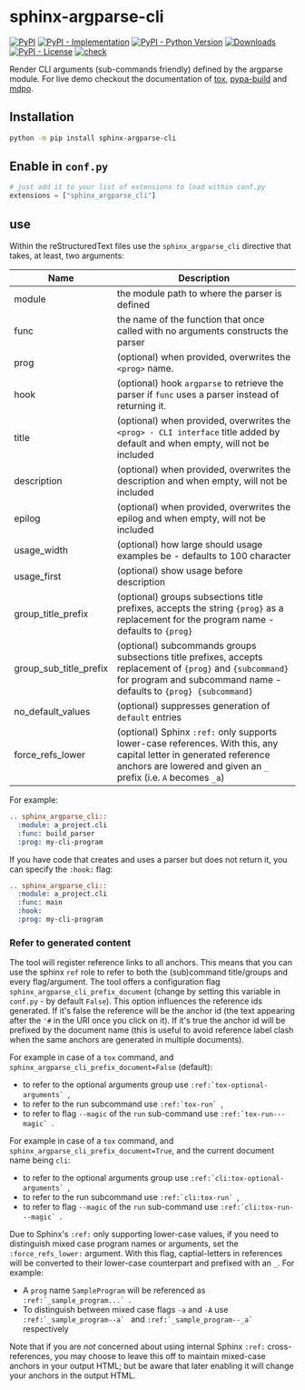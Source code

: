 # sphinx-argparse-cli

[![PyPI](https://img.shields.io/pypi/v/sphinx-argparse-cli?style=flat-square)](https://pypi.org/project/sphinx-argparse-cli)
[![PyPI - Implementation](https://img.shields.io/pypi/implementation/sphinx-argparse-cli?style=flat-square)](https://pypi.org/project/sphinx-argparse-cli)
[![PyPI - Python Version](https://img.shields.io/pypi/pyversions/sphinx-argparse-cli?style=flat-square)](https://pypi.org/project/sphinx-argparse-cli)
[![Downloads](https://static.pepy.tech/badge/sphinx-argparse-cli/month)](https://pepy.tech/project/sphinx-argparse-cli)
[![PyPI - License](https://img.shields.io/pypi/l/sphinx-argparse-cli?style=flat-square)](https://opensource.org/licenses/MIT)
[![check](https://github.com/tox-dev/sphinx-argparse-cli/actions/workflows/check.yaml/badge.svg)](https://github.com/tox-dev/sphinx-argparse-cli/actions/workflows/check.yaml)

Render CLI arguments (sub-commands friendly) defined by the argparse module. For live demo checkout the documentation of
[tox](https://tox.wiki/en/latest/cli_interface.html),
[pypa-build](https://pypa-build.readthedocs.io/en/latest/#python-m-build) and
[mdpo](https://mondeja.github.io/mdpo/latest/cli.html).

## Installation

```bash
python -m pip install sphinx-argparse-cli
```

## Enable in `conf.py`

```python
# just add it to your list of extensions to load within conf.py
extensions = ["sphinx_argparse_cli"]
```

## use

Within the reStructuredText files use the `sphinx_argparse_cli` directive that takes, at least, two arguments:

| Name                   | Description                                                                                                                                                                             |
| ---------------------- | --------------------------------------------------------------------------------------------------------------------------------------------------------------------------------------- |
| module                 | the module path to where the parser is defined                                                                                                                                          |
| func                   | the name of the function that once called with no arguments constructs the parser                                                                                                       |
| prog                   | (optional) when provided, overwrites the `<prog>` name.                                                                                                                                 |
| hook                   | (optional) hook `argparse` to retrieve the parser if `func` uses a parser instead of returning it.                                                                                      |
| title                  | (optional) when provided, overwrites the `<prog> - CLI interface` title added by default and when empty, will not be included                                                           |
| description            | (optional) when provided, overwrites the description and when empty, will not be included                                                                                               |
| epilog                 | (optional) when provided, overwrites the epilog and when empty, will not be included                                                                                                    |
| usage_width            | (optional) how large should usage examples be - defaults to 100 character                                                                                                               |
| usage_first            | (optional) show usage before description                                                                                                                                                |
| group_title_prefix     | (optional) groups subsections title prefixes, accepts the string `{prog}` as a replacement for the program name - defaults to `{prog}`                                                  |
| group_sub_title_prefix | (optional) subcommands groups subsections title prefixes, accepts replacement of `{prog}` and `{subcommand}` for program and subcommand name - defaults to `{prog} {subcommand}`        |
| no_default_values      | (optional) suppresses generation of `default` entries                                                                                                                                   |
| force_refs_lower       | (optional) Sphinx `:ref:` only supports lower-case references. With this, any capital letter in generated reference anchors are lowered and given an `_` prefix (i.e. `A` becomes `_a`) |

For example:

```rst
.. sphinx_argparse_cli::
  :module: a_project.cli
  :func: build_parser
  :prog: my-cli-program
```

If you have code that creates and uses a parser but does not return it, you can specify the `:hook:` flag:

```rst
.. sphinx_argparse_cli::
  :module: a_project.cli
  :func: main
  :hook:
  :prog: my-cli-program
```

### Refer to generated content

The tool will register reference links to all anchors. This means that you can use the sphinx `ref` role to refer to
both the (sub)command title/groups and every flag/argument. The tool offers a configuration flag
`sphinx_argparse_cli_prefix_document` (change by setting this variable in `conf.py` - by default `False`). This option
influences the reference ids generated. If it's false the reference will be the anchor id (the text appearing after the
`'#` in the URI once you click on it). If it's true the anchor id will be prefixed by the document name (this is useful
to avoid reference label clash when the same anchors are generated in multiple documents).

For example in case of a `tox` command, and `sphinx_argparse_cli_prefix_document=False` (default):

- to refer to the optional arguments group use ``:ref:`tox-optional-arguments` ``,
- to refer to the run subcommand use ``:ref:`tox-run` ``,
- to refer to flag `--magic` of the `run` sub-command use ``:ref:`tox-run---magic` ``.

For example in case of a `tox` command, and `sphinx_argparse_cli_prefix_document=True`, and the current document name
being `cli`:

- to refer to the optional arguments group use ``:ref:`cli:tox-optional-arguments` ``,
- to refer to the run subcommand use ``:ref:`cli:tox-run` ``,
- to refer to flag `--magic` of the `run` sub-command use ``:ref:`cli:tox-run---magic` ``.

Due to Sphinx's `:ref:` only supporting lower-case values, if you need to distinguish mixed case program names or
arguments, set the `:force_refs_lower:` argument. With this flag, captial-letters in references will be converted to
their lower-case counterpart and prefixed with an `_`. For example:

- A `prog` name `SampleProgram` will be referenced as ``:ref:`_sample_program...` ``.
- To distinguish between mixed case flags `-a` and `-A` use ``:ref:`_sample_program--a` `` and
  ``:ref:`_sample_program--_a` `` respectively

Note that if you are _not_ concerned about using internal Sphinx `:ref:` cross-references, you may choose to leave this
off to maintain mixed-case anchors in your output HTML; but be aware that later enabling it will change your anchors in
the output HTML.
